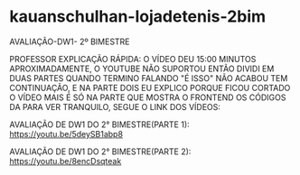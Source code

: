 # kauanschulhan-lojadetenis-2bim
AVALIAÇÃO-DW1- 2º BIMESTRE

PROFESSOR EXPLICAÇÃO RÁPIDA: 
O VÍDEO DEU 15:00 MINUTOS APROXIMADAMENTE, O YOUTUBE NÃO SUPORTOU ENTÃO DIVIDI EM DUAS PARTES
 QUANDO TERMINO FALANDO "É ISSO" NÃO ACABOU TEM CONTINUAÇÃO, E NA PARTE DOIS EU EXPLICO PORQUE FICOU CORTADO O VÍDEO MAIS É SÓ NA PARTE QUE MOSTRA O FRONTEND OS CÓDIGOS DA PARA VER TRANQUILO, SEGUE O LINK DOS VÍDEOS:


AVALIAÇÃO DE DW1 DO 2° BIMESTRE(PARTE 1):
https://youtu.be/5deySB1abp8


AVALIAÇÃO DE DW1 DO 2° BIMESTRE(PARTE 2):
https://youtu.be/8encDsqteak